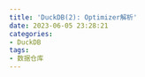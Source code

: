 ```yaml
---
title: 'DuckDB(2): Optimizer解析'
date: 2023-06-05 23:28:21
categories:
- DuckDB
tags:
- 数据仓库
---
```

